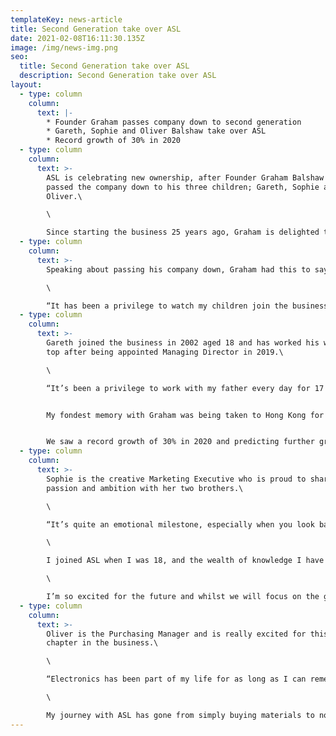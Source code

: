 ```yaml
---
templateKey: news-article
title: Second Generation take over ASL
date: 2021-02-08T16:11:30.135Z
image: /img/news-img.png
seo:
  title: Second Generation take over ASL
  description: Second Generation take over ASL
layout:
  - type: column
    column:
      text: |-
        * Founder Graham passes company down to second generation
        * Gareth, Sophie and Oliver Balshaw take over ASL
        * Record growth of 30% in 2020
  - type: column
    column:
      text: >-
        ASL is celebrating new ownership, after Founder Graham Balshaw has
        passed the company down to his three children; Gareth, Sophie and
        Oliver.\

        \

        Since starting the business 25 years ago, Graham is delighted to keep the £5million business in the family.
  - type: column
    column:
      text: >-
        Speaking about passing his company down, Graham had this to say;\

        \

        “It has been a privilege to watch my children join the business one by one, over the past 25 years and I couldn’t be more proud. Their work ethic and dedication to growing the business made it a very easy decision in passing the company down to them and I’m looking forward to seeing them take ASL even further ”.
  - type: column
    column:
      text: >-
        Gareth joined the business in 2002 aged 18 and has worked his way to the
        top after being appointed Managing Director in 2019.\

        \

        “It’s been a privilege to work with my father every day for 17 years! Many people can’t believe in all that time, we have never fallen out nor had a single argument. That’s just the respect we have for each other”. 


        My fondest memory with Graham was being taken to Hong Kong for my first business trip aged 22. We had 1 week there visiting exhibitions and meeting suppliers. It was a great trip and opened my eyes to how we could do a lot more international business. Since then we have developed strong partnerships in China and Eastern Europe. 


        We saw a record growth of 30% in 2020 and predicting further growth of 20% for 2021. Our plan for the next 5 years is to double the turnover to £10million by investing in more machinery and venturing into new markets. Whilst we appreciate such growth will come with challenges, we know with focus and hard work, it’s achievable”.
  - type: column
    column:
      text: >-
        Sophie is the creative Marketing Executive who is proud to share her
        passion and ambition with her two brothers.\

        \

        “It’s quite an emotional milestone, especially when you look back and see how far we have all come. We started off as kids helping dad out in the school holidays, and here we are 20 years later taking over a £5million business!\

        \

        I joined ASL when I was 18, and the wealth of knowledge I have gained from my dad has been invaluable. He has given me so much time from mastering marketing techniques to teaching me the overall operations of running a business.\

        \

        I’m so excited for the future and whilst we will focus on the goals and push for further growth, we’ll most definitely enjoy the journey and look after one another. It’s a very fortunate position to be in, we’re extremely blessed”.
  - type: column
    column:
      text: >-
        Oliver is the Purchasing Manager and is really excited for this next
        chapter in the business.\

        \

        “Electronics has been part of my life for as long as I can remember. From my Dad teaching me to wire my first plug when I was only 6, to re-wiring my first house! None of which I could have done without him.\

        \

        My journey with ASL has gone from simply buying materials to now managing the purchasing department and managing multiple production cells so it’s really exciting to now be taking over the business that my Dad started from scratch. I can’t wait to see what the future holds and am looking forward to working with my family to make my old man proud!”
---
```

